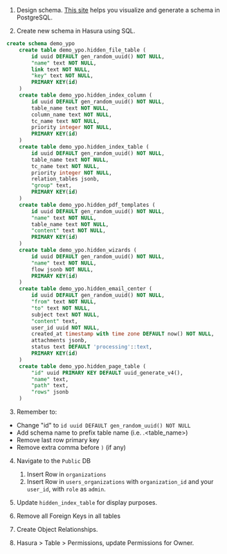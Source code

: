 1. Design schema. [This site](https://ondras.zarovi.cz/sql/demo/) helps you visualize and generate a schema in PostgreSQL.

2. Create new schema in Hasura using SQL.

```sql
create schema demo_ypo
    create table demo_ypo.hidden_file_table (
        id uuid DEFAULT gen_random_uuid() NOT NULL,
        "name" text NOT NULL,
        link text NOT NULL,
        "key" text NOT NULL,
        PRIMARY KEY(id)
    )
    create table demo_ypo.hidden_index_column (
        id uuid DEFAULT gen_random_uuid() NOT NULL,
        table_name text NOT NULL,
        column_name text NOT NULL,
        tc_name text NOT NULL,
        priority integer NOT NULL,
        PRIMARY KEY(id)
    )
    create table demo_ypo.hidden_index_table (
        id uuid DEFAULT gen_random_uuid() NOT NULL,
        table_name text NOT NULL,
        tc_name text NOT NULL,
        priority integer NOT NULL,
        relation_tables jsonb,
        "group" text,
        PRIMARY KEY(id)
    )
    create table demo_ypo.hidden_pdf_templates (
        id uuid DEFAULT gen_random_uuid() NOT NULL,
        "name" text NOT NULL,
        table_name text NOT NULL,
        "content" text NOT NULL,
        PRIMARY KEY(id)
    )
    create table demo_ypo.hidden_wizards (
        id uuid DEFAULT gen_random_uuid() NOT NULL,
        "name" text NOT NULL,
        flow jsonb NOT NULL,
        PRIMARY KEY(id)
    )
    create table demo_ypo.hidden_email_center (
        id uuid DEFAULT gen_random_uuid() NOT NULL,
        "from" text NOT NULL,
        "to" text NOT NULL,
        subject text NOT NULL,
        "content" text,
        user_id uuid NOT NULL,
        created_at timestamp with time zone DEFAULT now() NOT NULL,
        attachments jsonb,
        status text DEFAULT 'processing'::text,
        PRIMARY KEY(id)
    )
    create table demo_ypo.hidden_page_table (
        "id" uuid PRIMARY KEY DEFAULT uuid_generate_v4(),
        "name" text,
        "path" text,
        "rows" jsonb
    )
```

3. Remember to: 
  - Change "id" to `id uuid DEFAULT gen_random_uuid() NOT NULL`
  - Add schema name to prefix table name (i.e. <schema>.<table_name>)
  - Remove last row primary key
  - Remove extra comma before `)` (if any)

4. Navigate to the `Public` DB
   1. Insert Row in `organizations`
   1. Insert Row in `users_organizations` with `organization_id` and your `user_id`, with `role` as `admin`.

5. Update `hidden_index_table` for display purposes.

6. Remove all Foreign Keys in all tables

7. Create Object Relationships.

8. Hasura > Table > Permissions, update Permissions for Owner. 
